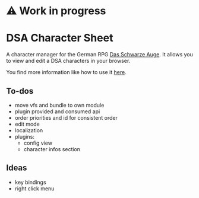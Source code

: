 # :warning: Work in progress

# DSA Character Sheet

A character manager for the German RPG [Das Schwarze Auge](https://en.wikipedia.org/wiki/The_Dark_Eye).
It allows you to view and edit a DSA characters in your browser.

You find more information like how to use it [here](https://sertonix.github.io/dsa-character-sheet).

## To-dos

* move vfs and bundle to own module
* plugin provided and consumed api
* order priorities and id for consistent order
* edit mode
* localization
* plugins:
  * config view
  * character infos section

## Ideas

* key bindings
* right click menu
